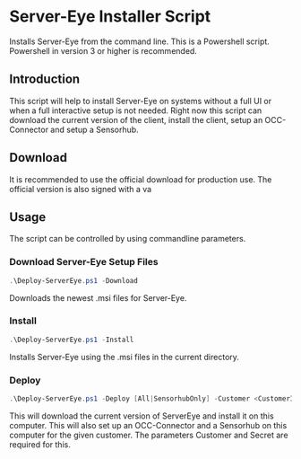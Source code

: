 # Server-Eye Installer Script
Installs Server-Eye from the command line.
This is a Powershell script. Powershell in version 3 or higher is recommended.

## Introduction
This script will help to install Server-Eye on systems without a full UI or when a full interactive setup is not needed.
Right now this script can download the current version of the client, install the client, setup an OCC-Connector and setup a Sensorhub.

## Download
It is recommended to use the official download for production use. The official version is also signed with a va


## Usage

The script can be controlled by using commandline parameters.

### Download Server-Eye Setup Files
```PowerShell
.\Deploy-ServerEye.ps1 -Download
```
Downloads the newest .msi files for Server-Eye.

### Install
```PowerShell
.\Deploy-ServerEye.ps1 -Install
```
Installs Server-Eye using the .msi files in the current directory.

### Deploy
```PowerShell
.\Deploy-ServerEye.ps1 -Deploy [All|SensorhubOnly] -Customer <CustomerID> -Secret <SecretKey> [-ParentGuid <OccConnectorId]
```
This will download the current version of ServerEye and install it on this computer.
This will also set up an OCC-Connector and a Sensorhub on this computer for the given customer.
The parameters Customer and Secret are required for this.

